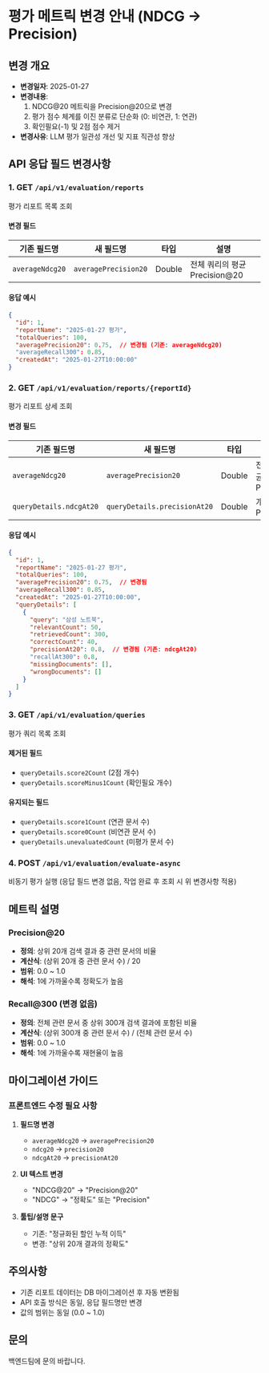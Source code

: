 # 평가 메트릭 변경 안내 (NDCG → Precision)

## 변경 개요
- **변경일자**: 2025-01-27
- **변경내용**: 
  1. NDCG@20 메트릭을 Precision@20으로 변경
  2. 평가 점수 체계를 이진 분류로 단순화 (0: 비연관, 1: 연관)
  3. 확인필요(-1) 및 2점 점수 제거
- **변경사유**: LLM 평가 일관성 개선 및 지표 직관성 향상

## API 응답 필드 변경사항

### 1. GET `/api/v1/evaluation/reports`
평가 리포트 목록 조회

#### 변경 필드
| 기존 필드명 | 새 필드명 | 타입 | 설명 |
|------------|----------|------|------|
| `averageNdcg20` | `averagePrecision20` | Double | 전체 쿼리의 평균 Precision@20 |

#### 응답 예시
```json
{
  "id": 1,
  "reportName": "2025-01-27 평가",
  "totalQueries": 100,
  "averagePrecision20": 0.75,  // 변경됨 (기존: averageNdcg20)
  "averageRecall300": 0.85,
  "createdAt": "2025-01-27T10:00:00"
}
```

### 2. GET `/api/v1/evaluation/reports/{reportId}`
평가 리포트 상세 조회

#### 변경 필드
| 기존 필드명 | 새 필드명 | 타입 | 설명 |
|------------|----------|------|------|
| `averageNdcg20` | `averagePrecision20` | Double | 전체 쿼리의 평균 Precision@20 |
| `queryDetails.ndcgAt20` | `queryDetails.precisionAt20` | Double | 개별 쿼리의 Precision@20 |

#### 응답 예시
```json
{
  "id": 1,
  "reportName": "2025-01-27 평가",
  "totalQueries": 100,
  "averagePrecision20": 0.75,  // 변경됨
  "averageRecall300": 0.85,
  "createdAt": "2025-01-27T10:00:00",
  "queryDetails": [
    {
      "query": "삼성 노트북",
      "relevantCount": 50,
      "retrievedCount": 300,
      "correctCount": 40,
      "precisionAt20": 0.8,  // 변경됨 (기존: ndcgAt20)
      "recallAt300": 0.8,
      "missingDocuments": [],
      "wrongDocuments": []
    }
  ]
}
```

### 3. GET `/api/v1/evaluation/queries`
평가 쿼리 목록 조회

#### 제거된 필드
- `queryDetails.score2Count` (2점 개수)
- `queryDetails.scoreMinus1Count` (확인필요 개수)

#### 유지되는 필드
- `queryDetails.score1Count` (연관 문서 수)
- `queryDetails.score0Count` (비연관 문서 수)
- `queryDetails.unevaluatedCount` (미평가 문서 수)

### 4. POST `/api/v1/evaluation/evaluate-async`
비동기 평가 실행 (응답 필드 변경 없음, 작업 완료 후 조회 시 위 변경사항 적용)

## 메트릭 설명

### Precision@20
- **정의**: 상위 20개 검색 결과 중 관련 문서의 비율
- **계산식**: (상위 20개 중 관련 문서 수) / 20
- **범위**: 0.0 ~ 1.0
- **해석**: 1에 가까울수록 정확도가 높음

### Recall@300 (변경 없음)
- **정의**: 전체 관련 문서 중 상위 300개 검색 결과에 포함된 비율
- **계산식**: (상위 300개 중 관련 문서 수) / (전체 관련 문서 수)
- **범위**: 0.0 ~ 1.0
- **해석**: 1에 가까울수록 재현율이 높음

## 마이그레이션 가이드

### 프론트엔드 수정 필요 사항
1. **필드명 변경**
   - `averageNdcg20` → `averagePrecision20`
   - `ndcg20` → `precision20`
   - `ndcgAt20` → `precisionAt20`

2. **UI 텍스트 변경**
   - "NDCG@20" → "Precision@20"
   - "NDCG" → "정확도" 또는 "Precision"

3. **툴팁/설명 문구**
   - 기존: "정규화된 할인 누적 이득"
   - 변경: "상위 20개 결과의 정확도"

## 주의사항
- 기존 리포트 데이터는 DB 마이그레이션 후 자동 변환됨
- API 호출 방식은 동일, 응답 필드명만 변경
- 값의 범위는 동일 (0.0 ~ 1.0)

## 문의
백엔드팀에 문의 바랍니다.